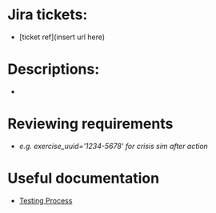 # Jira tickets:
- [ticket ref](insert url here)

# Descriptions:
- 

# Reviewing requirements
- _e.g. exercise_uuid='1234-5678' for crisis sim after action_

# Useful documentation

- [Testing Process](https://app.nuclino.com/Immersivelabs/Knowledgebase/Insights-team-Testing-Dash-specific-54330e4d-c24c-4407-a05b-2ac82b9f9f56)
